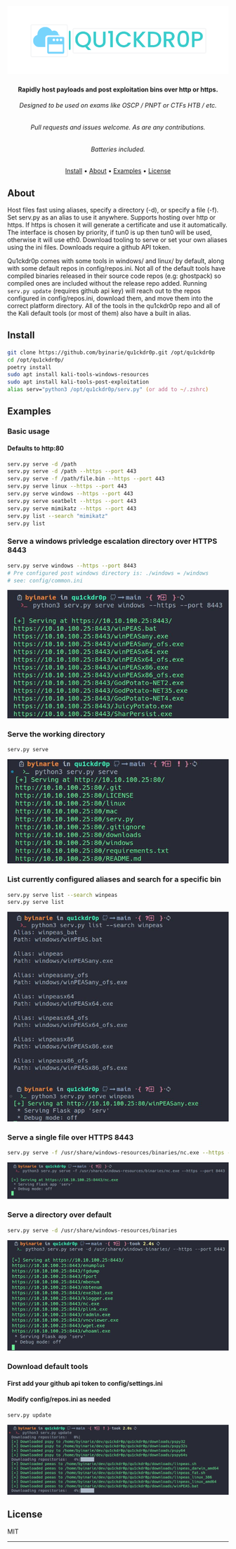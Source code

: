 
<h1 align="center">
    <img src="img/quick_drop_small.png"</img>
</h1>

<h4 align="center">Rapidly host payloads and post exploitation bins over http or https.</h4>
<h6 align="center">Designed to be used on exams like OSCP / PNPT or CTFs HTB / etc.</h4>
<h6 align="center">Pull requests and issues welcome. As are any contributions.</h4>
<h6 align="center">Batteries included.</h4>


<p align="center">
  <a href="#install">Install</a> •
  <a href="#install">About</a> •
  <a href="#examples">Examples</a> •
  <a href="#license">License</a>
</p>

## About
Host files fast using aliases, specify a directory (-d), or specify a file (-f). Set serv.py as an alias to use it anywhere. Supports hosting over http or https. If https is chosen it will generate a certificate and use it automatically. The interface is chosen by priority, if tun0 is up then tun0 will be used, otherwise it will use eth0. Download tooling to serve or set your own aliases using the ini files. Downloads require a github API token.

Qu1ckdr0p comes with some tools in windows/ and linux/ by default, along with some default repos in config/repos.ini. Not all of the default tools have compiled binaries released in their source code repos (e.g: ghostpack) so compiled ones are included without the release repo added. Running `serv.py update` (requires github api key) will reach out to the repos configured in config/repos.ini, download them, and move them into the correct platform directory. All of the tools in the qu1ckdr0p repo and all of the Kali default tools (or most of them) also have a built in alias.

## Install
```zsh
git clone https://github.com/byinarie/qu1ckdr0p.git /opt/qu1ckdr0p
cd /opt/qu1ckdr0p/ 
poetry install
sudo apt install kali-tools-windows-resources
sudo apt install kali-tools-post-exploitation
alias serv="python3 /opt/qu1ckdr0p/serv.py" (or add to ~/.zshrc)
```

## Examples 

### Basic usage
#### Defaults to http:80

```zsh
serv.py serve -d /path 
serv.py serve -d /path --https --port 443
serv.py serve -f /path/file.bin --https --port 443
serv.py serve linux --https --port 443
serv.py serve windows --https --port 443
serv.py serve seatbelt --https --port 443
serv.py serve mimikatz --https --port 443
serv.py list --search "mimikatz"
serv.py list
```

### Serve a windows privledge escalation directory over HTTPS 8443

```zsh
serv.py serve windows --https --port 8443
# Pre configured post windows directory is: ./windows = /windows
# see: config/common.ini
```
<p><img src="img/serve_windows.jpg"</img>

### Serve the working directory

```zsh
serv.py serve 
```
<p><img src="img/working_dir.jpg"</img></p>

### List currently configured aliases and search for a specific bin

```zsh
serv.py serve list --search winpeas
serv.py serve list 

```

<p><img src="img/list_search_winpeas.jpg"</img>


### Serve a single file over HTTPS 8443

```zsh
serv.py serve -f /usr/share/windows-resources/binaries/nc.exe --https --port 8443
```
<p><img src="img/serv_single_file.jpg"</img><p>


### Serve a directory over default

```zsh
serv.py serve -d /usr/share/windows-resources/binaries
```
<p><img src="img/serve_directory.jpg"</img></p>

### Download default tools
#### First add your github api token to config/settings.ini
#### Modify config/repos.ini as needed

```zsh
serv.py update
```
<p><img src="img/update.jpg"</img></p>



## License

MIT

---

